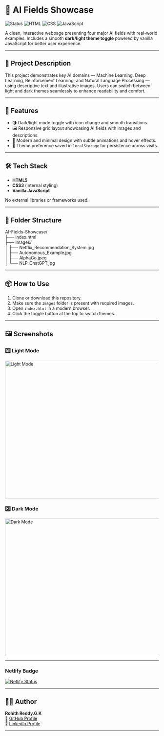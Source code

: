 # 🤖 AI Fields Showcase

![Status](https://img.shields.io/badge/status-active-brightgreen)
![HTML](https://img.shields.io/badge/tech-HTML-orange)
![CSS](https://img.shields.io/badge/tech-CSS-blue)
![JavaScript](https://img.shields.io/badge/tech-JavaScript-yellow)

A clean, interactive webpage presenting four major AI fields with real-world examples. Includes a smooth **dark/light theme toggle** powered by vanilla JavaScript for better user experience.

---

## 📌 Project Description

This project demonstrates key AI domains — Machine Learning, Deep Learning, Reinforcement Learning, and Natural Language Processing — using descriptive text and illustrative images. Users can switch between light and dark themes seamlessly to enhance readability and comfort.

---

## 🚀 Features

- 🌗 Dark/light mode toggle with icon change and smooth transitions.
- 🖼️ Responsive grid layout showcasing AI fields with images and descriptions.
- 🎨 Modern and minimal design with subtle animations and hover effects.
- 💾 Theme preference saved in `localStorage` for persistence across visits.

---

## 🛠️ Tech Stack

- **HTML5**
- **CSS3** (internal styling)
- **Vanilla JavaScript**

No external libraries or frameworks used.

---

## 📂 Folder Structure

AI-Fields-Showcase/  
├── index.html  
├── Images/  
│   ├── Netflix_Recommendation_System.jpg  
│   ├── Autonomous_Example.jpg  
│   ├── AlphaGo.jpeg  
│   └── NLP_ChatGPT.jpg  

---

## 📦 How to Use

1. Clone or download this repository.  
2. Make sure the `Images` folder is present with required images.  
3. Open `index.html` in a modern browser.  
4. Click the toggle button at the top to switch themes.

---

## 🖼️ Screenshots

### 1️⃣ Light Mode
<img src="https://github.com/user-attachments/assets/7447cfbe-21e8-46f6-8135-a26fd384d7d2" alt="Light Mode" width="700" height="450"/>

### 2️⃣ Dark Mode
<img src="https://github.com/user-attachments/assets/e864f382-efc3-4c35-a045-fd5e258a7b25" alt="Dark Mode" width="700" height="450"/>

---

### Netlify Badge
[![Netlify Status](https://api.netlify.com/api/v1/badges/5f5425c8-a6e7-4ca6-8512-3be05d940372/deploy-status)](https://app.netlify.com/projects/ai-fields-theme-toggle/deploys)

---

## 🙋‍♂️ Author

**Rohith Reddy.G.K**  
🔗 [GitHub Profile](https://github.com/RohithReddyGK)  
🔗 [LinkedIn Profile](https://www.linkedin.com/in/rohithreddygk)

---

